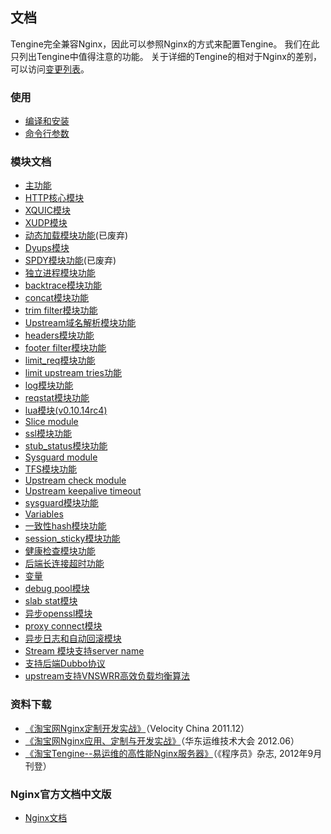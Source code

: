## 文档

Tengine完全兼容Nginx，因此可以参照Nginx的方式来配置Tengine。
我们在此只列出Tengine中值得注意的功能。 
关于详细的Tengine的相对于Nginx的差别，可以访问[变更列表](changelog_cn.html)。


### 使用

*   [编译和安装](document_cn/install_cn.html)
*   [命令行参数](document_cn/commandline_cn.html)

### 模块文档

*   [主功能](document_cn/core_cn.html)
*   [HTTP核心模块](document_cn/http_core_cn.html)
*   [XQUIC模块](document_cn/xquic_cn.html)
*   [XUDP模块](document_cn/xudp_cn.html)
*   [动态加载模块功能](document_cn/dso_cn.html)(已废弃)
*   [Dyups模块](document_cn/http_dyups_cn.html)
*   [SPDY模块功能](document_cn/ngx_http_spdy_module_cn.html)(已废弃)
*   [独立进程模块功能](document_cn/proc_cn.html)
*   [backtrace模块功能](document_cn/http_backtrace_cn.html)
*   [concat模块功能](document_cn/http_concat_cn.html)
*   [trim filter模块功能](document_cn/http_trim_filter_cn.html)
*   [Upstream域名解析模块功能](document_cn/http_upstream_dynamic_cn.html)
*   [headers模块功能](document_cn/http_headers_cn.html)
*   [footer filter模块功能](document_cn/http_footer_filter_cn.html)
*   [limit_req模块功能](document_cn/http_limit_req_cn.html)
*   [limit upstream tries功能](document_cn/ngx_limit_upstream_tries_cn.html)
*   [log模块功能](document_cn/http_log_cn.html)
*   [reqstat模块功能](document_cn/http_reqstat_cn.html)
*   [lua模块(v0.10.14rc4)](https://github.com/chaoslawful/lua-nginx-module/blob/master/README.markdown)
*   [Slice module](document/http_slice.html)
*   [ssl模块功能](document_cn/http_ssl_cn.html)
*   [stub_status模块功能](document_cn/http_stub_status_cn.html)
*   [Sysguard module](document/http_sysguard.html)
*   [TFS模块功能](https://github.com/alibaba/nginx-tfs/blob/master/ReadMe.markdown)
*   [Upstream check module](document/http_upstream_check.html)
*   [Upstream keepalive timeout](document/http_upstream_keepalive_timeout.html)
*   [sysguard模块功能](document_cn/http_sysguard_cn.html)
*   [Variables](document/variables.html)
*   [一致性hash模块功能](document_cn/http_upstream_consistent_hash_cn.html)
*   [session_sticky模块功能](document_cn/http_upstream_session_sticky_cn.html)
*   [健康检查模块功能](document_cn/http_upstream_check_cn.html)
*   [后端长连接超时功能](document_cn/http_upstream_keepalive_timeout_cn.html)
*   [变量](document_cn/variables_cn.html)
*   [debug pool模块](document_cn/ngx_debug_pool_cn.html)
*   [slab stat模块](document_cn/ngx_slab_stat_cn.html)
*   [异步openssl模块](document_cn/ngx_http_ssl_asynchronous_mode_cn.html)
*   [proxy connect模块](document_cn/proxy_connect_cn.html)
*   [异步日志和自动回滚模块](document_cn/ngx_log_pipe_cn.html)
*   [Stream 模块支持server name](document_cn/stream_sni_cn.html)
*   [支持后端Dubbo协议](document_cn/ngx_http_dubbo_module_cn.html)
*   [upstream支持VNSWRR高效负载均衡算法](document_cn/ngx_http_upstream_vnswrr_module_cn.html)

### 资料下载

*   [《淘宝网Nginx定制开发实战》](download/nginx@taobao.pdf)（Velocity China 2011.12）</a>
*   [《淘宝网Nginx应用、定制与开发实战》](download/taobao_nginx_2012_06.pdf)（华东运维技术大会 2012.06）</a>
*   [《淘宝Tengine--易运维的高性能Nginx服务器》](download/programmer-201209-Tengine.pdf)（《程序员》杂志, 2012年9月刊登）</a>

### Nginx官方文档中文版

*   [Nginx文档](nginx_docs/cn/)
